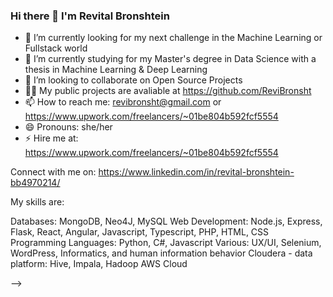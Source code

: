 ### Hi there 👋 I'm Revital Bronshtein

- 🔭 I’m currently looking for my next challenge in the Machine Learning or Fullstack world
- 🌱 I’m currently studying for my Master's degree in Data Science with a thesis in Machine Learning & Deep Learning
- 👯 I’m looking to collaborate on Open Source Projects
- 👨‍💻 My public projects are avaliable at https://github.com/ReviBronsht 
- 📫 How to reach me: revibronsht@gmail.com or https://www.upwork.com/freelancers/~01be804b592fcf5554
- 😄 Pronouns: she/her
- ⚡ Hire me at: https://www.upwork.com/freelancers/~01be804b592fcf5554

Connect with me on: https://www.linkedin.com/in/revital-bronshtein-bb4970214/

My skills are:

Databases: MongoDB, Neo4J, MySQL
Web Development: Node.js, Express, Flask, React, Angular, Javascript, Typescript, PHP, HTML, CSS
Programming Languages: Python, C#, Javascript
Various: UX/UI, Selenium, WordPress, Informatics, and human information behavior
Cloudera - data platform: Hive, Impala, Hadoop
AWS Cloud

-->
